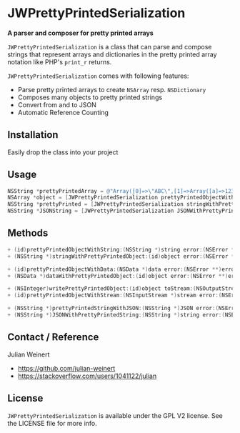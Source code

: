 JWPrettyPrintedSerialization
============================

**A parser and composer for pretty printed arrays**

`JWPrettyPrintedSerialization` is a class that can parse and compose strings that represent arrays and dictionaries in the pretty printed array notation like PHP's `print_r` returns.

`JWPrettyPrintedSerialization` comes with following features:

- Parse pretty printed arrays to create `NSArray` resp. `NSDictionary`
- Composes many objects to pretty printed strings
- Convert from and to JSON
- Automatic Reference Counting

## Installation

Easily drop the class into your project

## Usage

``` objective-c
NSString *prettyPrintedArray = @"Array([0]=>\"ABC\",[1]=>Array([a]=>123,[b]=>\"XYZ\"))";
NSArray *object = [JWPrettyPrintedSerialization prettyPrintedObjectWithString:prettyPrintedArray error:nil];
NSString *prettyPrinted = [JWPrettyPrintedSerialization stringWithPrettyPrintedObject:object error:nil];
NSString *JSONString = [JWPrettyPrintedSerialization JSONWithPrettyPrintedString:prettyPrinted] error:nil];
```

## Methods

``` objective-c
+ (id)prettyPrintedObjectWithString:(NSString *)string error:(NSError **)error;
+ (NSString *)stringWithPrettyPrintedObject:(id)object error:(NSError **)error;

+ (id)prettyPrintedObjectWithData:(NSData *)data error:(NSError **)error;
+ (NSData *)dataWithPrettyPrintedObject:(id)object error:(NSError **)error;

+ (NSInteger)writePrettyPrintedObject:(id)object toStream:(NSOutputStream *)stream error:(NSError **)error;
+ (id)prettyPrintedObjectWithStream:(NSInputStream *)stream error:(NSError **)error;

+ (NSString *)prettyPrintedStringWithJSON:(NSString *)JSON error:(NSError **)error;
+ (NSString *)JSONWithPrettyPrintedString:(NSString *)string error:(NSError **)error;
```

## Contact / Reference

Julian Weinert

- https://github.com/julian-weinert
- https://stackoverflow.com/users/1041122/julian

## License

`JWPrettyPrintedSerialization` is available under the GPL V2 license. See the LICENSE file for more info.